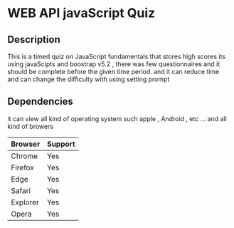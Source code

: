 # WEB API javaScript Quiz

## Description

This is a timed quiz on JavaScript fundamentals that stores high scores its using javaScipts and boostrap v5.2 , there was few questionnaires and it should be complete before the given time period. and it can reduce time and can change the difficulty with using setting prompt 

## Dependencies 

it can view all kind of operating system such apple , Android , etc ...
and all kind of browers <br>

Browser       | Support
------------- | -------------
Chrome        | Yes
Firefox       | Yes 
Edge          | Yes 
Safari        | Yes 
Explorer      | Yes 
Opera         | Yes 


